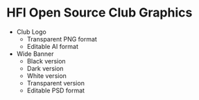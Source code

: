 # HFI Open Source Club Graphics
* Club Logo
  * Transparent PNG format
  * Editable AI format
* Wide Banner
  * Black version
  * Dark version
  * White version
  * Transparent version
  * Editable PSD format
